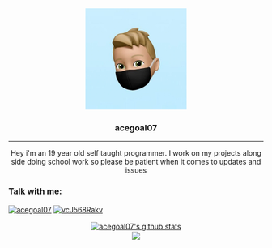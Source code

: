 <div align="center"> 
    <img src='https://raw.githubusercontent.com/acegoal07/acegoal07.github.io/master/resources/images/acegoal07.webp' alt="acegoal07" width=200px height=200px/>
</div>
<h3 align="center">acegoal07</h3>

---

<p align="center">Hey i'm an 19 year old self taught programmer. I work on my projects along side doing school work so please be patient when it comes to updates and issues</p>

### Talk with me:
<p align="left">
<a href="https://twitter.com/acegoal07" target="blank"><img align="center" src="https://raw.githubusercontent.com/rahuldkjain/github-profile-readme-generator/master/src/images/icons/Social/twitter.svg" alt="acegoal07" height="30" width="40" /></a>
<a href="https://discord.gg/vcJ568Rakv" target="blank"><img align="center" src="https://raw.githubusercontent.com/rahuldkjain/github-profile-readme-generator/master/src/images/icons/Social/discord.svg" alt="vcJ568Rakv" height="30" width="40" /></a>
</p>

<p align= "center">
<a href="https://github.com/anuraghazra/github-readme-stats"><img align="center" src="https://github-readme-stats.vercel.app/api?username=acegoal07&show_icons=true&include_all_commits=false&theme=buefy&hide_border=true" alt="acegoal07's github stats" /></a><br>
<a href="https://github.com/anuraghazra/github-readme-stats"><img align="center" src="https://github-readme-stats.vercel.app/api/top-langs/?username=acegoal07&layout=compact&theme=buefy&hide_border=true"/></a>
</p>
